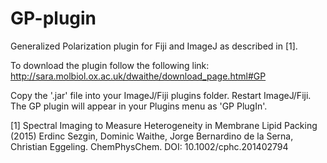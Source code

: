 # GP-plugin
Generalized Polarization plugin for Fiji and ImageJ as described in [1]. 

To download the plugin follow the following link:
http://sara.molbiol.ox.ac.uk/dwaithe/download_page.html#GP

Copy the '.jar' file into your ImageJ/Fiji plugins folder. Restart ImageJ/Fiji. The GP plugin will appear in your Plugins menu as 'GP PlugIn'.


[1] Spectral Imaging to Measure Heterogeneity in Membrane Lipid Packing (2015)
Erdinc Sezgin, Dominic Waithe, Jorge Bernardino de la Serna, Christian Eggeling. ChemPhysChem.
DOI: 10.1002/cphc.201402794



